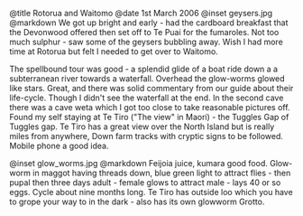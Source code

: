 @title		Rotorua and Waitomo
@date		1st March 2006
@inset		geysers.jpg
@markdown
We got up bright and early - had the cardboard breakfast that the Devonwood offered then set off to Te Puai for the fumaroles. Not too much sulphur - saw some of the geysers bubbling away. Wish I had more time at Rotorua but felt I needed to get over to Waitomo.

The spellbound tour was good - a splendid glide of a boat ride down a a subterranean river towards a waterfall. Overhead the glow-worms glowed like stars. Great, and there was solid commentary from our guide about their life-cycle. Though I didn't see the waterfall at the end. In the second cave there was a cave weta which I got too close to take reasonable pictures off. Found my self staying at Te Tiro ("The view" in Maori) - the Tuggles Gap of Tuggles gap. Te Tiro has a great view over the North Island but is really miles from anywhere, Down farm tracks with cryptic signs to be followed. Mobile phone a good idea.

@inset		glow_worms.jpg
@markdown
Feijoia juice, kumara good food. Glow-worm in maggot having threads down, blue green light to attract flies - then pupal then three days adult - female glows to attract male - lays 40 or so eggs. Cycle about nine months long. Te Tiro has outside loo which you have to grope your way to in the dark - also has its own glowworm Grotto.
